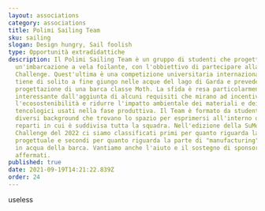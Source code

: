 ```yaml
---
layout: associations
category: associations
title: Polimi Sailing Team
sku: sailing
slogan: Design hungry, Sail foolish
type: Opportunità extradidattiche
description: Il Polimi Sailing Team è un gruppo di studenti che progetta
  un'imbarcazione a vela foilante, con l'obbiettivo di partecipare alla SuMoth
  Challenge. Quest'ultima è una competizione universitaria internazionale che si
  tiene di solito a fine giungo nelle acque del lago di Garda e prevede la
  progettazione di una barca classe Moth. La sfida è resa particolarmente
  interessante dall'aggiunta di alcuni requisiti che mirano ad incentivare
  l'ecosostenibilità e ridurre l'impatto ambientale dei materiali e dei processi
  tencologici usati nella fase produttiva. Il Team è formato da studenti con
  diversi background che trovano lo spazio per esprimersi all'interno dei
  reparti in cui è suddivisa tutta la squadra. Nell'edizione della SuMoth
  Challenge del 2022 ci siamo classificati primi per quanto riguarda la parte
  progettuale e secondi per quanto riguarda la parte di "manufacturing" e messa
  in acqua della barca. Vantiamo anche l'aiuto e il sostegno di sponsor noti ed
  affermati.
published: true
date: 2021-09-19T14:21:22.839Z
order: 24
---
```

useless